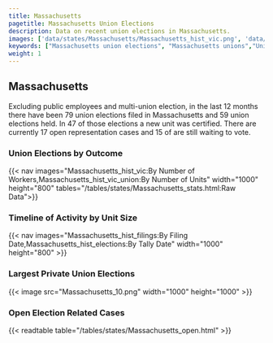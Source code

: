 ```yaml
---
title: Massachusetts
pagetitle: Massachusetts Union Elections
description: Data on recent union elections in Massachusetts.
images: ['data/states/Massachusetts/Massachusetts_hist_vic.png', 'data/states/Massachusetts/Massachusetts_hist_size.png', 'data/states/Massachusetts/Massachusetts_10.png']
keywords: ["Massachusetts union elections", "Massachusetts unions","Union elections"]
weight: 1
---
```

##  Massachusetts

Excluding public employees and multi-union election, in the last 12 months there have been 79 union elections filed in Massachusetts and 59 union elections held. In 47 of those elections a new unit was certified. There are currently 17 open representation cases and 15 of are still waiting to vote.

### Union Elections by Outcome
{{< nav images="Massachusetts_hist_vic:By Number of Workers,Massachusetts_hist_vic_union:By Number of Units" width="1000" height="800" tables="/tables/states/Massachusetts_stats.html:Raw Data">}}

### Timeline of Activity by Unit Size
{{< nav images="Massachusetts_hist_filings:By Filing Date,Massachusetts_hist_elections:By Tally Date" width="1000" height="800" >}}

### Largest Private Union Elections
{{< image src="Massachusetts_10.png" width="1000" height="1000"  >}}

### Open Election Related Cases
{{< readtable table="/tables/states/Massachusetts_open.html" >}}

